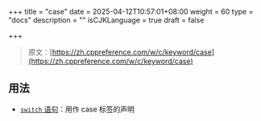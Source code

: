 +++
title = "case"
date = 2025-04-12T10:57:01+08:00
weight = 60
type = "docs"
description = ""
isCJKLanguage = true
draft = false

+++

> 原文：[https://zh.cppreference.com/w/c/keyword/case](https://zh.cppreference.com/w/c/keyword/case)

## 用法

- [`switch` 语句](https://zh.cppreference.com/w/c/language/switch)：用作 case 标签的声明